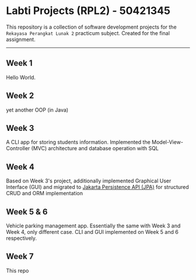 # Labti Projects (RPL2) - 50421345

This repository is a collection of software development projects for the `Rekayasa Perangkat Lunak 2` practicum subject. Created for the final assignment.

---

## Week 1

Hello World.

## Week 2

yet another OOP (in Java)

## Week 3

A CLI app for storing students information. Implemented the Model-View-Controller (MVC) architecture and database operation with SQL

## Week 4

Based on Week 3's project, additionally implemented Graphical User Interface (GUI) and migrated to [Jakarta Persistence API (JPA)](https://jakarta.ee/learn/docs/jakartaee-tutorial/current/persist/persistence-intro/persistence-intro.html) for structured CRUD and ORM implementation

## Week 5 & 6

Vehicle parking management app. Essentially the same with Week 3 and Week 4, only different case. CLI and GUI implemented on Week 5 and 6 respectively.

## Week 7

This repo